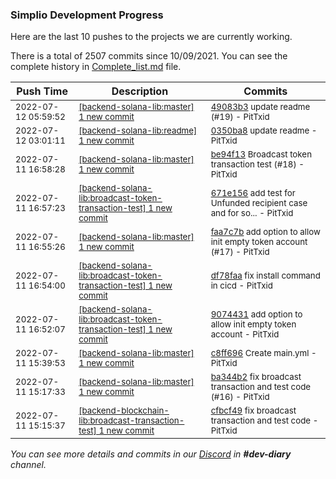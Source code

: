 
### Simplio Development Progress

Here are the last 10 pushes to the projects we are currently working.

There is a total of 2507 commits since 10/09/2021. You can see the complete history in
 [Complete_list.md](Complete_list.md) file.

| Push Time | Description | Commits |
| --- | --- | --- |
| <sub>2022-07-12 05:59:52</sub> | <sub>[[backend-solana-lib:master] 1 new commit](https://github.com/SimplioOfficial/backend-solana-lib/commit/49083b35b0768fc19e49f861b98ec7dd8d23bb86)</sub> | <sub>[49083b3](https://github.com/SimplioOfficial/backend-solana-lib/commit/49083b35b0768fc19e49f861b98ec7dd8d23bb86) update readme (#19) - PitTxid</sub> |
| <sub>2022-07-12 03:01:11</sub> | <sub>[[backend-solana-lib:readme] 1 new commit](https://github.com/SimplioOfficial/backend-solana-lib/commit/0350ba85a090fc2bc2081b78f7ebb9f687069b42)</sub> | <sub>[0350ba8](https://github.com/SimplioOfficial/backend-solana-lib/commit/0350ba85a090fc2bc2081b78f7ebb9f687069b42) update readme - PitTxid</sub> |
| <sub>2022-07-11 16:58:28</sub> | <sub>[[backend-solana-lib:master] 1 new commit](https://github.com/SimplioOfficial/backend-solana-lib/commit/be94f13ff451ce7a1a44f84d97ad19c902bc8d73)</sub> | <sub>[be94f13](https://github.com/SimplioOfficial/backend-solana-lib/commit/be94f13ff451ce7a1a44f84d97ad19c902bc8d73) Broadcast token transaction test (#18) - PitTxid</sub> |
| <sub>2022-07-11 16:57:23</sub> | <sub>[[backend-solana-lib:broadcast\-token\-transaction\-test] 1 new commit](https://github.com/SimplioOfficial/backend-solana-lib/commit/671e156e21509b02257d7b180169d350b0017366)</sub> | <sub>[671e156](https://github.com/SimplioOfficial/backend-solana-lib/commit/671e156e21509b02257d7b180169d350b0017366) add test for Unfunded recipient case and for so... - PitTxid</sub> |
| <sub>2022-07-11 16:55:26</sub> | <sub>[[backend-solana-lib:master] 1 new commit](https://github.com/SimplioOfficial/backend-solana-lib/commit/faa7c7b9adb019f5e7266849cd4e0c2a24d8817e)</sub> | <sub>[faa7c7b](https://github.com/SimplioOfficial/backend-solana-lib/commit/faa7c7b9adb019f5e7266849cd4e0c2a24d8817e) add option to allow init empty token account (#17) - PitTxid</sub> |
| <sub>2022-07-11 16:54:00</sub> | <sub>[[backend-solana-lib:broadcast\-token\-transaction\-test] 1 new commit](https://github.com/SimplioOfficial/backend-solana-lib/commit/df78faad69dfaee3b75276fe1206bf54f90d11a3)</sub> | <sub>[df78faa](https://github.com/SimplioOfficial/backend-solana-lib/commit/df78faad69dfaee3b75276fe1206bf54f90d11a3) fix install command in cicd - PitTxid</sub> |
| <sub>2022-07-11 16:52:07</sub> | <sub>[[backend-solana-lib:broadcast\-token\-transaction\-test] 1 new commit](https://github.com/SimplioOfficial/backend-solana-lib/commit/907443109441cbbbb30de1d9a0effa28f201c094)</sub> | <sub>[9074431](https://github.com/SimplioOfficial/backend-solana-lib/commit/907443109441cbbbb30de1d9a0effa28f201c094) add option to allow init empty token account - PitTxid</sub> |
| <sub>2022-07-11 15:39:53</sub> | <sub>[[backend-solana-lib:master] 1 new commit](https://github.com/SimplioOfficial/backend-solana-lib/commit/c8ff696cfa28eeba8e9ff3e9a16a78053f7cad3e)</sub> | <sub>[c8ff696](https://github.com/SimplioOfficial/backend-solana-lib/commit/c8ff696cfa28eeba8e9ff3e9a16a78053f7cad3e) Create main.yml - PitTxid</sub> |
| <sub>2022-07-11 15:17:33</sub> | <sub>[[backend-solana-lib:master] 1 new commit](https://github.com/SimplioOfficial/backend-solana-lib/commit/ba344b2b5ccc28c1dab460029b08ecfe8d1b40ba)</sub> | <sub>[ba344b2](https://github.com/SimplioOfficial/backend-solana-lib/commit/ba344b2b5ccc28c1dab460029b08ecfe8d1b40ba) fix broadcast transaction and test code (#16) - PitTxid</sub> |
| <sub>2022-07-11 15:15:37</sub> | <sub>[[backend-blockchain-lib:broadcast\-transaction\-test] 1 new commit](https://github.com/SimplioOfficial/backend-blockchain-lib/commit/cfbcf497e8d398202d0db08a514a5a75690e7389)</sub> | <sub>[cfbcf49](https://github.com/SimplioOfficial/backend-blockchain-lib/commit/cfbcf497e8d398202d0db08a514a5a75690e7389) fix broadcast transaction and test code - PitTxid</sub> |

_You can see more details and commits in our [Discord](https://discord.gg/aKhjuwZmdP) in **#dev-diary** channel._
